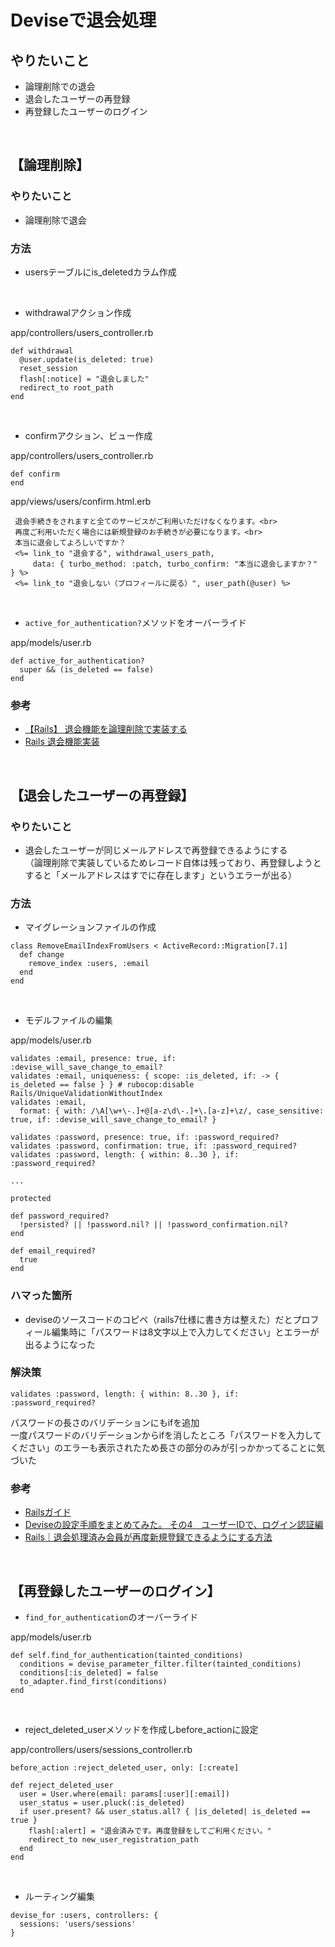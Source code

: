 # Deviseで退会処理
## やりたいこと
- 論理削除での退会
- 退会したユーザーの再登録
- 再登録したユーザーのログイン
<br>

## 【論理削除】
### やりたいこと
- 論理削除で退会

### 方法
- usersテーブルにis_deletedカラム作成
<br>

- withdrawalアクション作成  

app/controllers/users_controller.rb
```
def withdrawal
  @user.update(is_deleted: true)
  reset_session
  flash[:notice] = "退会しました"
  redirect_to root_path
end
```
<br>

- confirmアクション、ビュー作成  

app/controllers/users_controller.rb
```
def confirm
end
```
app/views/users/confirm.html.erb
```
 退会手続きをされますと全てのサービスがご利用いただけなくなります。<br>
 再度ご利用いただく場合には新規登録のお手続きが必要になります。<br>
 本当に退会してよろしいですか？
 <%= link_to "退会する", withdrawal_users_path,
     data: { turbo_method: :patch, turbo_confirm: "本当に退会しますか？" } %>
 <%= link_to "退会しない（プロフィールに戻る）", user_path(@user) %>
```
<br>

- `active_for_authentication?`メソッドをオーバーライド

app/models/user.rb
```
def active_for_authentication?
  super && (is_deleted == false)
end
```

### 参考
- [【Rails】 退会機能を論理削除で実装する](https://qiita.com/__Wata16__/items/9e05596afb671e540365)
- [Rails 退会機能実装](https://zenn.dev/goldsaya/articles/ee812461bbea6b)

<br>

## 【退会したユーザーの再登録】
### やりたいこと
- 退会したユーザーが同じメールアドレスで再登録できるようにする  
（論理削除で実装しているためレコード自体は残っており、再登録しようとすると「メールアドレスはすでに存在します」というエラーが出る）

### 方法
- マイグレーションファイルの作成
```
class RemoveEmailIndexFromUsers < ActiveRecord::Migration[7.1]
  def change
    remove_index :users, :email
  end
end
```
<br>

- モデルファイルの編集  

app/models/user.rb
```
validates :email, presence: true, if: :devise_will_save_change_to_email?
validates :email, uniqueness: { scope: :is_deleted, if: -> { is_deleted == false } } # rubocop:disable Rails/UniqueValidationWithoutIndex
validates :email,
  format: { with: /\A[\w+\-.]+@[a-z\d\-.]+\.[a-z]+\z/, case_sensitive: true, if: :devise_will_save_change_to_email? }

validates :password, presence: true, if: :password_required?
validates :password, confirmation: true, if: :password_required?
validates :password, length: { within: 8..30 }, if: :password_required?

...

protected

def password_required?
  !persisted? || !password.nil? || !password_confirmation.nil?
end

def email_required?
  true
end
```

### ハマった箇所
- deviseのソースコードのコピペ（rails7仕様に書き方は整えた）だとプロフィール編集時に「パスワードは8文字以上で入力してください」とエラーが出るようになった

### 解決策
```
validates :password, length: { within: 8..30 }, if: :password_required?
```
パスワードの長さのバリデーションにもifを追加  
一度パスワードのバリデーションからifを消したところ「パスワードを入力してください」のエラーも表示されたため長さの部分のみが引っかかってることに気づいた

### 参考
- [Railsガイド](https://railsguides.jp/active_record_migrations.html#change%E3%83%A1%E3%82%BD%E3%83%83%E3%83%89%E3%82%92%E4%BD%BF%E3%81%86)
- [Deviseの設定手順をまとめてみた。 その4　ユーザーIDで、ログイン認証編](https://qiita.com/growthcoding/items/385d3cd539fc7578b52a)  
- [Rails｜退会処理済み会員が再度新規登録できるようにする方法](https://zenn.dev/airiin/articles/023fc13679e607)

<br>

## 【再登録したユーザーのログイン】
- `find_for_authentication`のオーバーライド

app/models/user.rb
```
def self.find_for_authentication(tainted_conditions)
  conditions = devise_parameter_filter.filter(tainted_conditions)
  conditions[:is_deleted] = false
  to_adapter.find_first(conditions)
end
```
<br>

- reject_deleted_userメソッドを作成しbefore_actionに設定  

app/controllers/users/sessions_controller.rb
```
before_action :reject_deleted_user, only: [:create]

def reject_deleted_user
  user = User.where(email: params[:user][:email])
  user_status = user.pluck(:is_deleted)
  if user.present? && user_status.all? { |is_deleted| is_deleted == true }
    flash[:alert] = "退会済みです。再度登録をしてご利用ください。"
    redirect_to new_user_registration_path
  end
end
```
<br>

- ルーティング編集
```
devise_for :users, controllers: {
  sessions: 'users/sessions'
}
```
